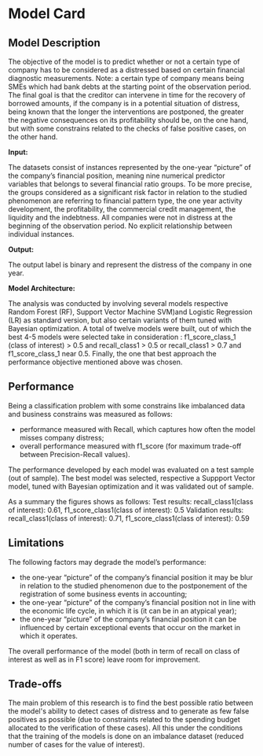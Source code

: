 # Model Card

## Model Description

The objective of the model is to predict whether or not a certain type of company has to be considered as
a distressed based on certain financial diagnostic measurements. Note: a certain type of company means
being SMEs which had bank debts at the starting point of the observation period. The final goal is that
the creditor can intervene in time for the recovery of borrowed amounts, if the company is in a potential
situation of distress, being known that the longer the interventions are postponed, the greater the 
negative consequences on its profitability should be, on the one hand, but with some constrains related to the
checks of false positive cases, on the other hand.

**Input:** 

The datasets consist of instances represented by the one-year “picture” of the company’s financial position, 
meaning nine numerical predictor variables that belongs to several financial ratio groups. To be more precise, 
the groups considered as a significant risk factor in relation to the studied phenomenon are referring to 
financial pattern type, the one year activity development, the profitability, the  commercial credit management, 
the liquidity and the indebtness. All companies were not in distress at the beginning of the observation period.
No explicit relationship between individual instances.

**Output:** 

The output label is binary and represent the distress of the company in one year.

**Model Architecture:** 

The analysis was conducted by involving several models respective Random Forest (RF), Support Vector Machine 
SVM)and Logistic Regression (LR) as standard version, but also certain variants of them tuned with Bayesian 
optimization. A total of twelve models were built, out of which the best 4-5 models were selected take in consideration :
f1_score_class_1 (class of interest) > 0.5 and recall_class1 > 0.5 or recall_class1 > 0.7 and f1_score_class_1 near 0.5. 
Finally, the one that best approach the performance objective mentioned above was chosen.

## Performance

Being a classification problem with some constrains like imbalanced data and business constrains 
 was measured as follows:
-	performance measured with Recall, which captures how often the model misses company distress;
-	overall performance measured with f1_score (for maximum trade-off between Precision-Recall values).

The performance developed by each model was evaluated on a test sample (out of sample). The best model was 
selected, respective a Suppport Vector model, tuned with Bayesian optimization and it was validated out of sample.

As a summary the figures shows as follows:
Test results: recall_class1(class of interest): 0.61, f1_score_class1(class of interest): 0.5
Validation results: recall_class1(class of interest): 0.71, f1_score_class1(class of interest): 0.59

## Limitations

The following factors may degrade the model’s performance: 
-	the one-year “picture” of the company’s financial position it may be blur in relation to the studied phenomenon due to
 the postponement of the registration of some business events in accounting;
-	the one-year “picture” of the company’s financial position not in line with the economic life cycle, in which it is 
 (it can be in an atypical year);
- the one-year “picture” of the company’s financial position it can be influenced by certain exceptional events that occur 
 on the market in which it operates.
 
 The overall performance of the model (both in term of recall on class of interest as well as in F1 score) leave room for 
 improvement.


## Trade-offs

The main problem of this research is to find the best possible ratio between the model's ability to detect cases of distress
and to generate as few false positives as possible (due to constraints related to the spending budget allocated to the verification 
of these cases). All this under the conditions that the training of the models is done on an imbalance dataset (reduced number of 
cases for the value of interest).
